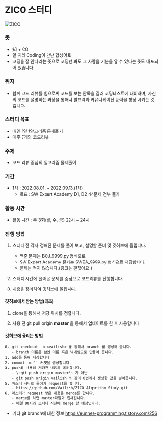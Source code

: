 # ZICO 스터디

![ZICO](https://search.pstatic.net/common/?src=http%3A%2F%2Fblogfiles.naver.net%2FMjAyMDA4MzBfMTAz%2FMDAxNTk4Nzc4MjI0NjAy.rdZmKRzE8D6X0nkoEgd3_isSdFINUphh0_L70MAA_nAg.BquODeEAvjNwyYDp8AODY9u8Zh2v-XSKJVjixNNYf2Ug.JPEG.corhdwn31%2FIMG_7659.JPG&type=sc960_832 "zico")



### 뜻
- 知 + CO
- 알 지와 Coding이 만난 합성어로
- 코딩을 잘 안다라는 뜻으로 코딩만 봐도 그 사람을 기분을 알 수 있다는 뜻도 내포되어 있습니다.


### 취지
- 함께 코드 리뷰를 함으로써 코드를 보는 안목을 길러 코딩테스트에 대비하며, 자신의 코드를 설명하는 과정을 통해서 발표력과 커뮤니케이션 능력을 향상 시키는 것 입니다.

### 스터디 목표
- 매일 1일 1알고리즘 문제풀기
- 매주 7개의 코드리뷰

### 주제
- 코드 리뷰 중심의 알고리즘 물제풀이

### 기간
- 1차 : 2022.08.01. ~ 2022.09.13.(1차)
  - 목표 : SW Expert Academy D1, D2 44문제 전부 풀기

### 활동 시간
- 활동 시간 : 주 3회(월, 수, 금) 22시 ~ 24시

### 진행 방법
1. 스터디 전 각자 정해진 문제를 풀어 보고, 설명할 준비 및 깃허브에 올립니다.
   - 백준 문제는 BOJ_9999.py 형식으로
   - SW Expert Academy 문제는 SWEA_9999.py 형식으로 저장합니다.
   - 문제는 적지 않습니다.(링크는 괜찮아요.)

2. 스터디 시간에 풀어온 문제를 중심으로 코드리뷰를 진행합니다.

3. 내용을 정리하여 깃허브에 올립니다.


#### 깃허브에서 받는 방법(최초)

1. clone을 통해서 저장 위치를 정합니다.

2. 사용 전 git pull origin **master** 을 통해서 업데이트를 한 후 사용합니다


#### 깃허브에 올리는 방법
```
0. git checkout -b <vailish> 를 통해서 branch 를 생성해 줍니다.
   - branch 이름은 본인 이름 혹은 닉네임으로 만들어 줍니다.
1. add를 통해 저장합니다
2. commit -m '' 커밋을 생성합니다.
3. push를 사용해 저장한 내용을 올려줍니다.
   - \~git push origin master\~ 가 아닌
   - git push origin vailish 와 같이 0번에서 생성한 값을 넣어줍니다.
5. 마스터 서버로 들어가 request를 합니다.
   - https://github.com/Vailish/ZICO_Algorithm_Study.git
6. 마스터가 request 받은 내용을 merge를 합니다.
   - merge를 하면 master파일과 합쳐집니다.
   - 매일 00시와 스터디 직전에 merge 할 예정입니다. 
```

- 기타 git branch에 대한 정보
https://eunhee-programming.tistory.com/256